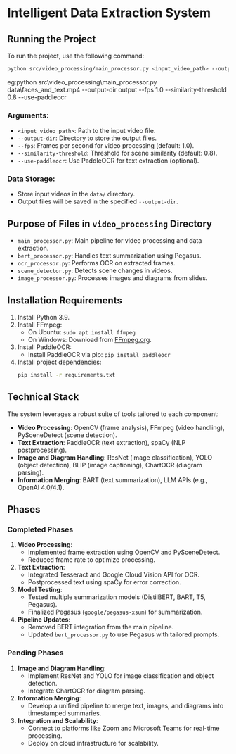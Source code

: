 # Intelligent Data Extraction System
## Running the Project
To run the project, use the following command:
```bash
python src/video_processing/main_processor.py <input_video_path> --output-dir <output_directory> --fps <frames_per_second> --similarity-threshold <threshold> --use-paddleocr
```
eg:python src\video_processing\main_processor.py data\faces_and_text.mp4 --output-dir output --fps 1.0 --similarity-threshold 0.8 --use-paddleocr

### Arguments:
- `<input_video_path>`: Path to the input video file.
- `--output-dir`: Directory to store the output files.
- `--fps`: Frames per second for video processing (default: 1.0).
- `--similarity-threshold`: Threshold for scene similarity (default: 0.8).
- `--use-paddleocr`: Use PaddleOCR for text extraction (optional).

### Data Storage:
- Store input videos in the `data/` directory.
- Output files will be saved in the specified `--output-dir`.

## Purpose of Files in `video_processing` Directory
- `main_processor.py`: Main pipeline for video processing and data extraction.
- `bert_processor.py`: Handles text summarization using Pegasus.
- `ocr_processor.py`: Performs OCR on extracted frames.
- `scene_detector.py`: Detects scene changes in videos.
- `image_processor.py`: Processes images and diagrams from slides.

## Installation Requirements
1. Install Python 3.9.
2. Install FFmpeg:
   - On Ubuntu: `sudo apt install ffmpeg`
   - On Windows: Download from [FFmpeg.org](https://ffmpeg.org/).
3. Install PaddleOCR:
   - Install PaddleOCR via pip: `pip install paddleocr`
4. Install project dependencies:
   ```bash
   pip install -r requirements.txt
   ```

## Technical Stack
The system leverages a robust suite of tools tailored to each component:
- **Video Processing**: OpenCV (frame analysis), FFmpeg (video handling), PySceneDetect (scene detection).
- **Text Extraction**: PaddleOCR (text extraction), spaCy (NLP postprocessing).
- **Image and Diagram Handling**: ResNet (image classification), YOLO (object detection), BLIP (image captioning), ChartOCR (diagram parsing).
- **Information Merging**: BART (text summarization), LLM APIs (e.g., OpenAI 4.0/4.1).

## Phases
### Completed Phases
1. **Video Processing**:
   - Implemented frame extraction using OpenCV and PySceneDetect.
   - Reduced frame rate to optimize processing.
2. **Text Extraction**:
   - Integrated Tesseract and Google Cloud Vision API for OCR.
   - Postprocessed text using spaCy for error correction.
3. **Model Testing**:
   - Tested multiple summarization models (DistilBERT, BART, T5, Pegasus).
   - Finalized Pegasus (`google/pegasus-xsum`) for summarization.
4. **Pipeline Updates**:
   - Removed BERT integration from the main pipeline.
   - Updated `bert_processor.py` to use Pegasus with tailored prompts.

### Pending Phases
1. **Image and Diagram Handling**:
   - Implement ResNet and YOLO for image classification and object detection.
   - Integrate ChartOCR for diagram parsing.
2. **Information Merging**:
   - Develop a unified pipeline to merge text, images, and diagrams into timestamped summaries.
3. **Integration and Scalability**:
   - Connect to platforms like Zoom and Microsoft Teams for real-time processing.
   - Deploy on cloud infrastructure for scalability.

